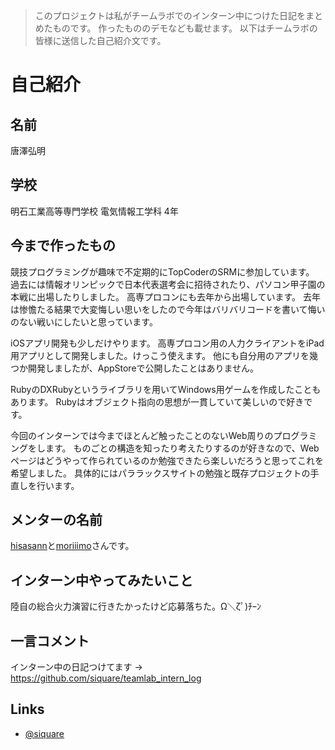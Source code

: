 > このプロジェクトは私がチームラボでのインターン中につけた日記をまとめたものです。
> 作ったもののデモなども載せます。
> 以下はチームラボの皆様に送信した自己紹介文です。

# 自己紹介


## 名前

唐澤弘明


## 学校

明石工業高等専門学校 電気情報工学科 4年


## 今まで作ったもの

競技プログラミングが趣味で不定期的にTopCoderのSRMに参加しています。
過去には情報オリンピックで日本代表選考会に招待されたり、パソコン甲子園の本戦に出場したりしました。
高専プロコンにも去年から出場しています。
去年は惨憺たる結果で大変悔しい思いをしたので今年はバリバリコードを書いて悔いのない戦いにしたいと思っています。

iOSアプリ開発も少しだけやります。
高専プロコン用の人力クライアントをiPad用アプリとして開発しました。けっこう使えます。
他にも自分用のアプリを幾つか開発しましたが、AppStoreで公開したことはありません。

RubyのDXRubyというライブラリを用いてWindows用ゲームを作成したこともあります。
Rubyはオブジェクト指向の思想が一貫していて美しいので好きです。

今回のインターンでは今までほとんど触ったことのないWeb周りのプログラミングをします。
ものごとの構造を知ったり考えたりするのが好きなので、Webページはどうやって作られているのか勉強できたら楽しいだろうと思ってこれを希望しました。
具体的にはパララックスサイトの勉強と既存プロジェクトの手直しを行います。


## メンターの名前

[hisasann](https://github.com/hisasann/)と[moriiimo](https://github.com/moriiimo)さんです。


## インターン中やってみたいこと

陸自の総合火力演習に行きたかったけど応募落ちた。Ω＼ζﾟ)ﾁｰﾝ


## 一言コメント

インターン中の日記つけてます → https://github.com/siquare/teamlab_intern_log


## Links

- [@siquare](https://twitter.com/siquare)
